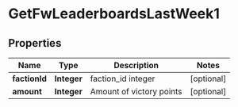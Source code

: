 
# GetFwLeaderboardsLastWeek1

## Properties
Name | Type | Description | Notes
------------ | ------------- | ------------- | -------------
**factionId** | **Integer** | faction_id integer |  [optional]
**amount** | **Integer** | Amount of victory points |  [optional]



